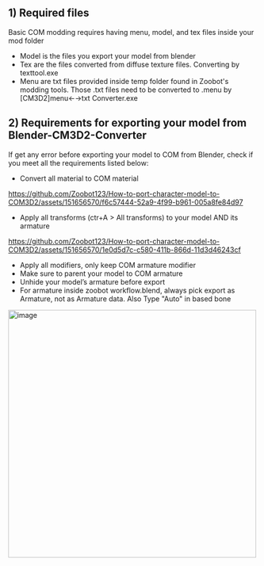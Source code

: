 ## 1) Required files
   
Basic COM modding requires having menu, model, and tex files inside your mod folder
 + Model is the files you export your model from blender
 + Tex are the files converted from diffuse texture files. Converting by texttool.exe
 + Menu are txt files provided inside temp folder found in Zoobot's modding tools. Those .txt files need to be converted to .menu by [CM3D2]menu←→txt Converter.exe

## 2) Requirements for exporting your model from Blender-CM3D2-Converter
   
If get any error before exporting your model to COM from Blender, check if you meet all the requirements listed below:
+ Convert all material to COM material
  

https://github.com/Zoobot123/How-to-port-character-model-to-COM3D2/assets/151656570/f6c57444-52a9-4f99-b961-005a8fe84d97


+ Apply all transforms (ctr+A > All transforms) to your model AND its armature
  

https://github.com/Zoobot123/How-to-port-character-model-to-COM3D2/assets/151656570/1e0d5d7c-c580-411b-866d-11d3d46243cf


+ Apply all modifiers, only keep COM armature modifier
+ Make sure to parent your model to COM armature
+ Unhide your model’s armature before export
+ For armature inside zoobot workflow.blend, always pick export as Armature, not as Armature data. Also Type "Auto" in based bone
<img width="500" alt="image" src="https://github.com/Zoobot123/How-to-port-character-model-to-COM3D2/assets/151656570/3831d5d2-43fa-41b2-8e24-a9a449bdb0cd">

